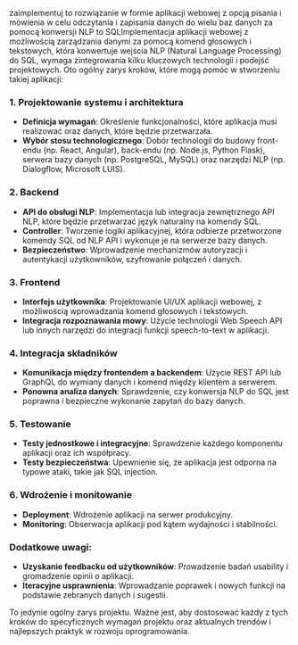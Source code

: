 zaimplementuj to rozwiązanie w formie aplikacji webowej z opcją pisania i mówienia w celu odczytania i zapisania danych do wielu baz danych za pomocą konwersji NLP to SQLImplementacja aplikacji webowej z możliwością zarządzania danymi za pomocą komend głosowych i tekstowych, która konwertuje wejścia NLP (Natural Language Processing) do SQL, wymaga zintegrowania kilku kluczowych technologii i podejść projektowych. Oto ogólny zarys kroków, które mogą pomóc w stworzeniu takiej aplikacji:

### 1. Projektowanie systemu i architektura
- **Definicja wymagań**: Określenie funkcjonalności, które aplikacja musi realizować oraz danych, które będzie przetwarzała.
- **Wybór stosu technologicznego**: Dobór technologii do budowy front-endu (np. React, Angular), back-endu (np. Node.js, Python Flask), serwera bazy danych (np. PostgreSQL, MySQL) oraz narzędzi NLP (np. Dialogflow, Microsoft LUIS).

### 2. Backend
- **API do obsługi NLP**: Implementacja lub integracja zewnętrznego API NLP, które będzie przetwarzać język naturalny na komendy SQL.
- **Controller**: Tworzenie logiki aplikacyjnej, która odbierze przetworzone komendy SQL od NLP API i wykonuje je na serwerze bazy danych.
- **Bezpieczeństwo**: Wprowadzenie mechanizmów autoryzacji i autentykacji użytkowników, szyfrowanie połączeń i danych.

### 3. Frontend
- **Interfejs użytkownika**: Projektowanie UI/UX aplikacji webowej, z możliwością wprowadzania komend głosowych i tekstowych.
- **Integracja rozpoznawania mowy**: Użycie technologii Web Speech API lub innych narzędzi do integracji funkcji speech-to-text w aplikacji.

### 4. Integracja składników
- **Komunikacja między frontendem a backendem**: Użycie REST API lub GraphQL do wymiany danych i komend między klientem a serwerem.
- **Ponowna analiza danych**: Sprawdzenie, czy konwersja NLP do SQL jest poprawna i bezpieczne wykonanie zapytań do bazy danych.

### 5. Testowanie
- **Testy jednostkowe i integracyjne**: Sprawdzenie każdego komponentu aplikacji oraz ich współpracy.
- **Testy bezpieczeństwa**: Upewnienie się, że aplikacja jest odporna na typowe ataki, takie jak SQL injection.

### 6. Wdrożenie i monitowanie
- **Deployment**: Wdrożenie aplikacji na serwer produkcyjny.
- **Monitoring**: Obserwacja aplikacji pod kątem wydajności i stabilności.

### Dodatkowe uwagi:
- **Uzyskanie feedbacku od użytkowników**: Prowadzenie badań usability i gromadzenie opinii o aplikacji.
- **Iteracyjne usprawnienia**: Wprowadzanie poprawek i nowych funkcji na podstawie zebranych danych i sugestii.

To jedynie ogólny zarys projektu. Ważne jest, aby dostosować każdy z tych kroków do specyficznych wymagań projektu oraz aktualnych trendów i najlepszych praktyk w rozwoju oprogramowania.